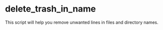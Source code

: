 # delete_trash_in_name
This script will help you remove unwanted lines in files and directory names.

